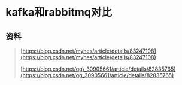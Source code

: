 # kafka和rabbitmq对比

## 资料

> [https://blog.csdn.net/myhes/article/details/83247108](https://blog.csdn.net/myhes/article/details/83247108)
>
> [https://blog.csdn.net/qq\_30905661/article/details/82835765](https://blog.csdn.net/qq_30905661/article/details/82835765)




